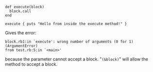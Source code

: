 ```
def execute(block)
  block.call
end

execute { puts "Hello from inside the execute method!" }
```
Gives the error:
```
block.rb1:in `execute': wrong number of arguments (0 for 1) (ArgumentError)
from test.rb:5:in `<main>'
```
because the parameter cannot accept a block. "`(&block)`" will allow the method to accept a block.
